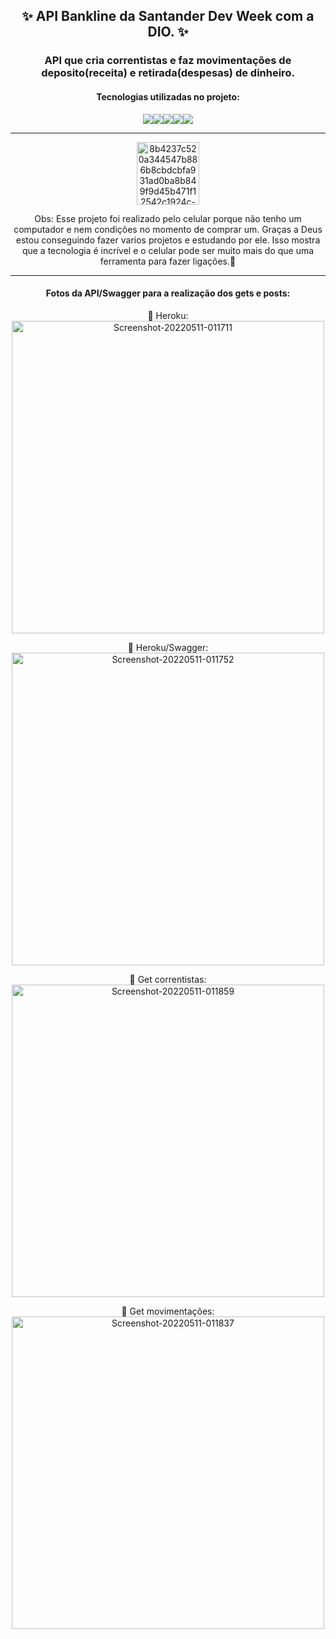 <div align="center">

## ✨ API Bankline da Santander Dev Week com a DIO. ✨

### API que cria correntistas e faz movimentações de deposito(receita) e retirada(despesas) de dinheiro.

#### Tecnologias utilizadas no projeto:

<img src="https://img.shields.io/badge/postgres-%23316192.svg?style=for-the-badge&logo=postgresql&logoColor=white"/><img src="https://img.shields.io/badge/Java-ED8B00?style=for-the-badge&logo=java&logoColor=white"/><img src="https://img.shields.io/badge/Spring_Boot-F2F4F9?style=for-the-badge&logo=spring-boot"/><img src="https://img.shields.io/badge/VIM-%2311AB00.svg?&style=for-the-badge&logo=vim&logoColor=white"/><img src="https://img.shields.io/badge/heroku-%23430098.svg?style=for-the-badge&logo=heroku&logoColor=white"/>

---

<a href="https://ibb.co/wcz9Fwt">
  <img height= "100" src="https://i.ibb.co/qJrt3W6/8b4237c520a344547b886b8cbdcbfa931ad0ba8b849f9d45b471f12542c1924c-0.png" alt="8b4237c520a344547b886b8cbdcbfa931ad0ba8b849f9d45b471f12542c1924c-0" border="0"></a>

Obs: Esse projeto foi realizado pelo celular porque não tenho um computador e nem condições no momento de comprar um. Graças a Deus estou conseguindo fazer varios projetos e estudando por ele. Isso mostra que a tecnologia é incrível e o celular pode ser muito mais do que uma ferramenta para fazer ligações.🥰

---

#### Fotos da API/Swagger para a realização dos gets e posts:
🔸 Heroku:
<img height= "500" src="https://i.ibb.co/hKX2gLM/Screenshot-20220511-011711.png" alt="Screenshot-20220511-011711" border="0" />

🔸 Heroku/Swagger:
<img height= "500" src="https://i.ibb.co/n7YZBHP/Screenshot-20220511-011752.png" alt="Screenshot-20220511-011752" border="0" />

🔸 Get correntistas:
<img height= "500" src="https://i.ibb.co/j8v1b61/Screenshot-20220511-011859.png" alt="Screenshot-20220511-011859" border="0" />

🔸 Get movimentações:
<img height= "500" src="https://i.ibb.co/CMWYw3J/Screenshot-20220511-011837.png" alt="Screenshot-20220511-011837" border="0" />

</div>
